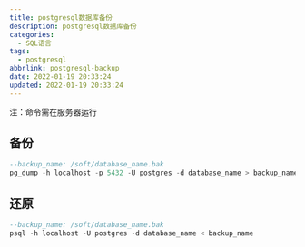 ```yaml
---
title: postgresql数据库备份
description: postgresql数据库备份
categories:
  - SQL语言
tags:
  - postgresql
abbrlink: postgresql-backup
date: 2022-01-19 20:33:24
updated: 2022-01-19 20:33:24
---
```


注：命令需在服务器运行

## 备份

```SQL
--backup_name: /soft/database_name.bak
pg_dump -h localhost -p 5432 -U postgres -d database_name > backup_name
```

## 还原
```SQL
--backup_name: /soft/database_name.bak
psql -h localhost -U postgres -d database_name < backup_name
```